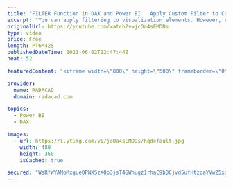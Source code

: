 ```yaml
---
title: "FILTER Function in DAX and Power BI   Apply Custom Filter to Calculations"
excerpt: "You can apply filtering to visualization elements. However, sometimes filtering has to be done on specific calculations. This can come in handy especially when you want to compare values of other items with specific items. In this article and video, I’ll explain how to use the FILTER function in DAX"
originalUrl: https://youtube.com/watch?v=jcOa4sEMDDs
type: video
price: Free
length: PT6M42S
publishedDateTime: 2021-06-02T22:47:44Z
heat: 52

featuredContent: "<iframe width=\"800\" height=\"500\" frameborder=\"0\" src=\"https://www.youtube.com/embed/jcOa4sEMDDs\" allow=\"accelerometer; autoplay; encrypted-media; gyroscope; picture-in-picture\" allowfullscreen></iframe>"

provider:
  name: RADACAD
  domain: radacad.com

topics:
  - Power BI
  - DAX

images:
  - url: https://i.ytimg.com/vi/jcOa4sEMDDs/hqdefault.jpg
    width: 480
    height: 360
    isCached: true

secured: "WsRfWYAMoMxgueOPNXSzXOb3jsT4GWhugz1rhaC9bDCjvd5ufHtzqaYVw25xs0IPnxq+7w8hmMCH+TlZgvCJiP4PnRycL/6KRGVlX+wmp4C8dTsUwY97mxn1yaQWcOJuEkcWVcuucSYAeiukvCp7/fZI1791VlCCpHORgyVkHEkXtv4oKGZc5KJgCxsUdVlKjSJA18E0e1OVR3HlVjeyali1EZoyuKC4NTR5ID2Cch9NDFDcVvOlps9sbuZQ6u4x/h64awROS8DZUB5m5KbdH6QzS7SJ7jgGdB4M2ANUdpm1dCzlGzvskpQJdR9kT0rSCsWSt6W1rSppGwJxIfIzuVLbFlFmhKfFbZsGcZ9K2JjiDF4Un+e24/GtXrCbcPyh4s56xbI9+BpGfmmidLuJjYV4LzeNNKnvfbrh/extlnA=;uMPYZTt3Nt3wkChrIw11rA=="
---
```


